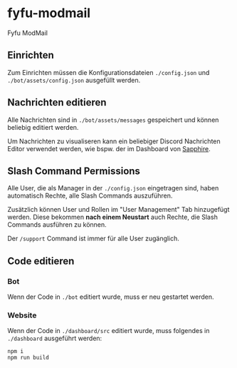 # fyfu-modmail
Fyfu ModMail

## Einrichten
Zum Einrichten müssen die Konfigurationsdateien `./config.json` und `./bot/assets/config.json` ausgefüllt werden.

## Nachrichten editieren
Alle Nachrichten sind in `./bot/assets/messages` gespeichert und können beliebig editiert werden.

Um Nachrichten zu visualiseren kann ein beliebiger Discord Nachrichten Editor verwendet werden, wie bspw. der im Dashboard von [Sapphire](https://sapph.xyz/dashboard).

## Slash Command Permissions
Alle User, die als Manager in der `./config.json` eingetragen sind, haben automatisch Rechte, alle Slash Commands auszuführen.

Zusätzlich können User und Rollen im "User Management" Tab hinzugefügt werden. Diese bekommen **nach einem Neustart** auch Rechte, die Slash Commands ausführen zu können.

Der `/support` Command ist immer für alle User zugänglich.

## Code editieren

### Bot
Wenn der Code in `./bot` editiert wurde, muss er neu gestartet werden.

### Website
Wenn der Code in `./dashboard/src` editiert wurde, muss folgendes in `./dashboard` ausgeführt werden:

```
npm i
npm run build
```